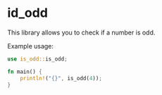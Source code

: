 # id_odd

This library allows you to check if a number is odd.

Example usage:

```rust
use is_odd::is_odd;

fn main() {
    println!("{}", is_odd(4));
}
```
